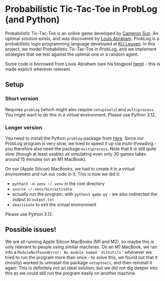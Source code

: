 # Probabilistic Tic-Tac-Toe in ProbLog (and Python)

Probabilistic Tic-Tac-Toe is an online game developed by [Cameron Sun](https://www.csun.io/2024/06/08/probabilistic-tic-tac-toe.html). An optimal solution exists, and was discovered by [Louis Abraham](https://louisabraham.github.io/articles/probabilistic-tic-tac-toe). ProbLog is a probabilistic logic programming language developed at [KU Leuven](https://dtai.cs.kuleuven.be/problog/). In this project, we model Probabilistic Tic-Tac-Toe in ProbLog, and we implement strategies that we test against the optimal one or a random agent.

Some code is borrowed from Louis Abraham (see his blogpost [here](https://louisabraham.github.io/articles/probabilistic-tic-tac-toe)) - this is made explicit wherever relevant.

## Setup

### Short version

Requires `problog` (which might also require `setuptools`) and `multiprocess`. You might want to do this in a virtual environment. Please use Python 3.12.

### Longer version

You need to install the Python `problog` package from [here](https://dtai.cs.kuleuven.be/problog/tutorial/advanced/01_python_interface.html). Since our ProbLog program is very slow, we tried to speed it up via multi-threading - you therefore also need the package `multiprocess`. Note that it is still quite slow (though at least usable) as simulating even only 30 games takes around 15 minutes (on an M1 MacBook).

On our (Apple Silicon) MacBooks, we had to create it in a virtual environment and run our code in it. 
This is how we did it: 
  - `python3 -m venv ~/.venv` in the root directory
  - `source ~/.venv/bin/activate`
  - actually run the program, with `python3 game.py` - we also redirected the output to `output.txt`
  - `deactivate` to exit the virtual environment

Please use Python 3.12.

## Possible issues!

We are all running Apple Silicon MacBooks (M1 and M2), so maybe this is only relevant to people using similar machines. On an M1 MacBook, we ran into a `ModuleNotFoundError: No module named 'distutils'` whenever we tried to run the program more than once - to solve this, we found out that it (mostly) worked to uninstall the package `setuptools`, and then reinstall it again. 
This is definitely not an ideal solution, but we did not dig deeper into this as we could still run the program easily on another machine.
